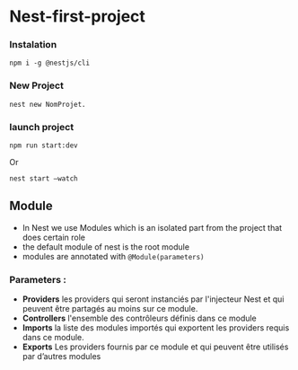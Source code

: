 # Nest-first-project

### Instalation 

    npm i -g @nestjs/cli

### New Project 
    nest new NomProjet. 
    
### launch project 
    npm run start:dev
   Or 

    nest start –watch
    
## Module

- In Nest we use Modules which is an isolated part from the project that does certain role 
- the default module of nest is the root module 
- modules are annotated with ``@Module(parameters)``

### Parameters : 
- **Providers** les providers qui seront instanciés par l'injecteur Nest et qui peuvent être partagés au moins sur ce module.
- **Controllers** l'ensemble des contrôleurs définis dans ce module
- **Imports** la liste des modules importés qui exportent les providers requis dans ce module.
- **Exports** Les providers fournis par ce module et qui peuvent être utilisés par d’autres modules
